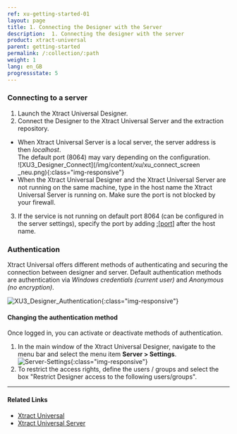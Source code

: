 ```yaml
---
ref: xu-getting-started-01
layout: page
title: 1. Connecting the Designer with the Server
description:  1. Connecting the designer with the server
product: xtract-universal
parent: getting-started
permalink: /:collection/:path
weight: 1
lang: en_GB
progressstate: 5
---
```

### Connecting to a server
1. Launch the Xtract Universal Designer.
2. Connect the Designer to the Xtract Universal Server and the extraction repository.
- When Xtract Universal Server is a local server, the server address is then *localhost*.<br>
The default port (8064) may vary depending on the configuration.  
![XU3_Designer_Connect](/img/content/xu/xu_connect_screen _neu.png){:class="img-responsive"}
- When the Xtract Universal Designer and the Xtract Universal Server are not running on the same machine, type
 in the host name the Xtract Universal Server is running on. Make sure the port is not blocked by your firewall.
3. If the service is not running on default port 8064 (can be configured in the server settings), specify the port by adding [:[port]](../server/ports) after the host name.

### Authentication
Xtract Universal offers different methods of authenticating and securing the connection between 
designer and server. Default authentication methods are authentication via *Windows credentials (current user)* and *Anonymous (no encryption)*.

![XU3_Designer_Authentication](/img/content/XU3_Designer_Authentication.png){:class="img-responsive"}

#### Changing the authentication method
Once logged in, you can activate or deactivate methods of authentication. <br>
1. In the main window of the Xtract Universal Designer, navigate to the menu bar and select the menu item **Server > Settings**.  
![Server-Settings](/img/content/Server-Settings.png){:class="img-responsive"}
2. To restrict the access rights, define the users / groups and select the box "Restrict Designer access to the following users/groups".

****
#### Related Links
- [Xtract Universal](../introduction#basic-functionality---architecture)
- [Xtract Universal Server](../server)


